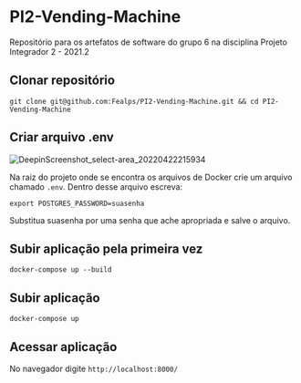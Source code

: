 # PI2-Vending-Machine

Repositório para os artefatos de software do grupo 6 na disciplina Projeto Integrador 2 - 2021.2

## Clonar repositório
`git clone git@github.com:Fealps/PI2-Vending-Machine.git && cd PI2-Vending-Machine`

## Criar arquivo .env 

![DeepinScreenshot_select-area_20220422215934](https://user-images.githubusercontent.com/12221656/164844926-dd6e9bfb-710c-41b4-a8fd-496ce57505ce.png)


Na raiz do projeto onde se encontra os arquivos de Docker crie um arquivo chamado `.env`. Dentro desse arquivo escreva:

`export POSTGRES_PASSWORD=suasenha`

Substitua suasenha por uma senha que ache apropriada e salve o arquivo.

## Subir aplicação pela primeira vez 
`docker-compose up --build`

## Subir aplicação 
`docker-compose up`

## Acessar aplicação
 No navegador digite `http://localhost:8000/`
